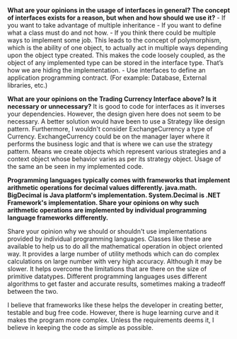 
**What are your opinions in the usage of interfaces in general?
The concept of interfaces exists for a reason, but when and how should we use it?** 
	- If you want to take advantage of multiple inheritance
	- If you want to define what a class must do and not how.
	- If you think there could be multiple ways to implement some job.  This leads to the concept of polymorphism, which is the ability of one object,  to actually act in multiple ways depending upon the object type created. This makes the code loosely coupled, as the object of any implemented type can be stored in the interface type. That’s how we are hiding the implementation. 
	- Use interfaces to define an application programming contract. (For example: Database, External libraries, etc.)

**What are your opinions on the Trading Currency Interface above?
Is it necessary or unnecessary?**
It is good to code for interfaces as it inverses your dependencies. However, the design given here does not seem to be necessary. A better solution would have been to use a Strategy like design pattern. Furthermore, I wouldn't consider ExchangeCurrency a type of Currency. ExchangeCurrency could be on the manager layer where it performs the business logic and that is where we can use the strategy pattern. Means we create objects which represent various strategies and a context object whose behavior varies as per its strategy object. Usage of the same an be seen in my implemented code. 

**Programming languages typically comes with frameworks that implement arithmetic operations for decimal values differently. java.math.
BigDecimal is Java platform's implementation. System.Decimal is .NET Framework's implementation.
Share your opinions on why such arithmetic operations are implemented by individual programming language frameworks differently.**

Share your opinion why we should or shouldn't use implementations provided by individual programming languages.
Classes like these are available to help us to do all the mathematical operation in object oriented way. It provides a large number of utility methods which can do complex calculations on large number with very high accuracy. Although it may be slower.  It helps overcome the limitations that are there on the size of primitive datatypes. Different programming languages uses different algorithms to get faster and accurate results, sometimes making a tradeoff between the two. 
		
I believe that frameworks like these helps the developer in creating better, testable and bug free code. However, there is huge learning curve and it makes the program more complex. Unless the requirements deems it, I believe in keeping the code as simple as possible.


